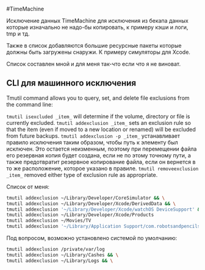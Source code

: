 #TimeMachine

Исключение данных TimeMachine для исключения из бекапа данных которые изначально не надо-бы копировать, к примеру кэши и логи, tmp и тд.

Также в список добавляются большие ресурсные пакеты которые должны быть загружены снаружи. К примеру симуляторы для Xcode.

Список составлен мной и для меня так-что если что я не виноват.

## CLI для машинного исключения

Tmutil command allows you to query, set, and delete file exclusions from the command line:

`tmutil isexcluded _item_` will determine if the volume, directory or file is currently excluded.
`tmutil addexclusion _item_` sets an exclusion rule so that the item (even if moved to a new location or renamed) will be excluded from future backups.
`tmutil addexclusion -p _item_` устанавливает правило исключения таким образом, чтобы путь к элементу был исключен. Это остается неизменным, поэтому при перемещении файла его резервная копия будет создана, если не по этому точному пути, а также предотвратит резервное копирование файла, если он вернется в то же расположение, которое указано в правиле.
`tmutil removeexclusion _item_` removed either type of exclusion rule as appropriate.

Список от меня:
```bash
tmutil addexclusion ~/Library/Developer/CoreSimulator && \
tmutil addexclusion ~/Library/Developer/Xcode/DerivedData && \
tmutil addexclusion '~/Library/Developer/Xcode/watchOS DeviceSupport' && \
tmutil addexclusion ~/Library/Developer/Xcode/Products
tmutil addexclusion ~/Movies/TV
tmutil addexclusion '~/Library/Application Support/com.robotsandpencils.XcodesApp'
```
Под вопросом, возможно установлено системой по умолчанию:
```bash
tmutil addexclusion /private/var/log
tmutil addexclusion ~/Library/Cashes && \
tmutil addexclusion ~/Library/Logs && \
```